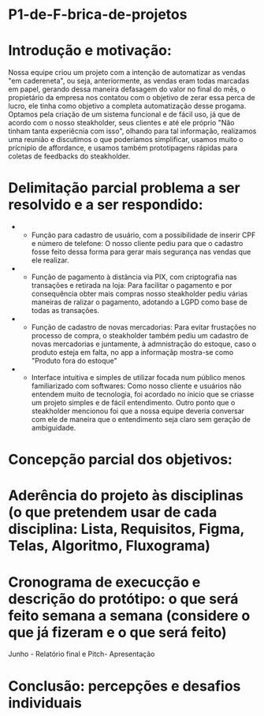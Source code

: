 # P1-de-F-brica-de-projetos
# Introdução e motivação: 
Nossa equipe criou um projeto com a intenção de automatizar as vendas "em cadereneta", ou seja, anteriormente, as vendas eram todas marcadas em papel, gerando dessa maneira defasagem  do valor no final do mês, o propietário da empresa nos contatou com o objetivo de zerar essa perca de lucro, ele tinha como objetivo a completa automatização desse progama. Optamos pela criação de um sistema funcional e de fácil uso, já que de acordo com o nosso steakholder, seus clientes e até ele próprio "Não tinham tanta experiêcnia com isso", olhando para tal informação, realizamos uma reunião e discutimos o que poderíamos simplificar, usamos muito o prícnipio de affordance, e usamos também prototipagens rápidas para coletas de feedbacks do steakholder.


# Delimitação parcial problema a ser resolvido e a ser respondido:
+ * Função para cadastro de usuário, com a possibilidade de inserir CPF e número de telefone: O nosso cliente pediu para que o cadastro fosse feito dessa forma para gerar mais segurança nas vendas que ele realizar. 
+ * Função de pagamento à distância via PIX, com criptografia nas transações e retirada na loja: Para facilitar o pagamento e por consequência obter mais compras nosso steakholder pediu várias maneiras de ralizar o pagamento, adotando a LGPD como base de todas as transações.  
+ * Função de cadastro de novas mercadorias: Para evitar frustações no processo de compra, o steakholder também pediu um cadastro de novas mercadorias e juntamente, à admnistração do estoque, caso o produto esteja em falta, no app a informaçãp mostra-se como "Produto fora do estoque"
+ * Interface intuitiva e simples de utilizar focada num público menos familiarizado com softwares: Como nosso cliente e usuários não entendem muito de tecnologia, foi acordado no ínicio que se criasse um projeto simples e de fácil entendimento. Outro ponto que o steakholder mencionou foi que a nossa equipe deveria conversar com ele de maneira que o entendimento seja claro sem geração de ambiguidade.

# Concepção parcial dos objetivos:


# Aderência do projeto às disciplinas (o que pretendem usar de cada disciplina: Lista, Requisitos, Figma, Telas, Algoritmo, Fluxograma)

# Cronograma de execucção e descrição do protótipo: o que será feito semana a semana (considere o que já fizeram e o que será feito)
Junho - Relatório final e Pitch- Apresentação

# Conclusão: percepções e desafios individuais


